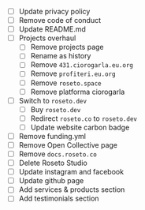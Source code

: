 - [ ] Update privacy policy
- [ ] Remove code of conduct
- [ ] Update README.md
- [ ] Projects overhaul
	- [ ] Remove projects page
	- [ ] Rename as history
	- [ ] Remove `431.ciorogarla.eu.org`
	- [ ] Remove `profiteri.eu.org`
	- [ ] Remove `roseto.space`
	- [ ] Remove platforma ciorogarla
- [ ] Switch to `roseto.dev`
	- [ ] Buy `roseto.dev`
	- [ ] Redirect `roseto.co` to `roseto.dev`
	- [ ] Update website carbon badge
- [ ] Remove funding.yml
- [ ] Remove Open Collective page
- [ ] Remove `docs.roseto.co`
- [ ] Delete Roseto Studio
- [ ] Update instagram and facebook
- [ ] Update github page
- [ ] Add services & products section
- [ ] Add testimonials section
